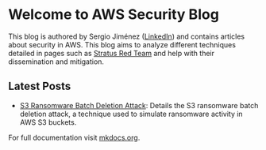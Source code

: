 # Welcome to AWS Security Blog

This blog is authored by Sergio Jiménez ([LinkedIn](https://www.linkedin.com/in/sjnar/)) and contains articles about security in AWS. This blog aims to analyze different techniques detailed in pages such as [Stratus Red Team](https://stratus-red-team.cloud/) and help with their dissemination and mitigation.

## Latest Posts

* [S3 Ransomware Batch Deletion Attack](blog/s3-ransomware-batch-deletion.md): Details the S3 ransomware batch deletion attack, a technique used to simulate ransomware activity in AWS S3 buckets.

For full documentation visit [mkdocs.org](https://www.mkdocs.org).
